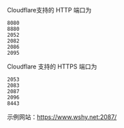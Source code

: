 Cloudflare支持的 HTTP 端口为

```text
8080
8880
2052
2082
2086
2095
```

Cloudflare 支持的 HTTPS 端口为

```text
2053
2083
2087
2096
8443
```

示例网站：https://www.wshy.net:2087/